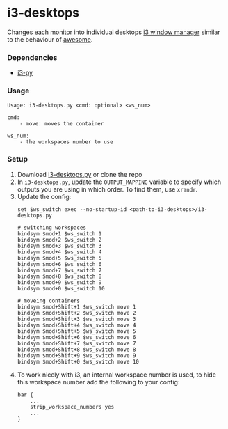 # i3-desktops

Changes each monitor into individual desktops [i3 window manager](https://i3wm.org/) similar to the behaviour of [awesome](https://awesomewm.org/).

### Dependencies

- [i3-py](https://github.com/ziberna/i3-py)

### Usage

```
Usage: i3-desktops.py <cmd: optional> <ws_num>

cmd:
    - move: moves the container

ws_num:
    - the workspaces number to use
```

### Setup

1. Download [i3-desktops.py](https://raw.githubusercontent.com/ismacaulay/i3-desktops/master/i3-desktops.py) or clone the repo
2. In `i3-desktops.py`, update the `OUTPUT_MAPPING` variable to specify which outputs you are using in which order. To find them, use `xrandr`.
3. Update the config:
    ```
    set $ws_switch exec --no-startup-id <path-to-i3-desktops>/i3-desktops.py

    # switching workspaces
    bindsym $mod+1 $ws_switch 1
    bindsym $mod+2 $ws_switch 2
    bindsym $mod+3 $ws_switch 3
    bindsym $mod+4 $ws_switch 4
    bindsym $mod+5 $ws_switch 5
    bindsym $mod+6 $ws_switch 6
    bindsym $mod+7 $ws_switch 7
    bindsym $mod+8 $ws_switch 8
    bindsym $mod+9 $ws_switch 9
    bindsym $mod+0 $ws_switch 10

    # moveing containers
    bindsym $mod+Shift+1 $ws_switch move 1
    bindsym $mod+Shift+2 $ws_switch move 2
    bindsym $mod+Shift+3 $ws_switch move 3
    bindsym $mod+Shift+4 $ws_switch move 4
    bindsym $mod+Shift+5 $ws_switch move 5
    bindsym $mod+Shift+6 $ws_switch move 6
    bindsym $mod+Shift+7 $ws_switch move 7
    bindsym $mod+Shift+8 $ws_switch move 8
    bindsym $mod+Shift+9 $ws_switch move 9
    bindsym $mod+Shift+0 $ws_switch move 10
    ```
4. To work nicely with i3, an internal workspace number is used, to hide this workspace number add the following to your config:
    ```
    bar {
        ...
        strip_workspace_numbers yes
        ...
    }
    ```
